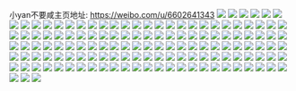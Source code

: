 小yan不要咸主页地址: https://weibo.com/u/6602641343 
![](https://wx4.sinaimg.cn/mw2000/007cQ0Ddly1h9jm3sanpfj30u014m0z1.jpg) 
![](https://wx4.sinaimg.cn/mw2000/007cQ0Ddly1h9i6w7zh2hj30wi0qsn0j.jpg) 
![](https://wx4.sinaimg.cn/mw2000/007cQ0Ddly1h9fd48kp5gj32c0341b2d.jpg) 
![](https://wx4.sinaimg.cn/mw2000/007cQ0Ddly1h9faepz13kj30wi0mmgq8.jpg) 
![](https://wx4.sinaimg.cn/mw2000/007cQ0Ddly1h9f5ce4m9ij31o0190qr7.jpg) 
![](https://wx4.sinaimg.cn/mw2000/007cQ0Ddly1h9e24aqi0cj30wi0hkn41.jpg) 
![](https://wx4.sinaimg.cn/mw2000/007cQ0Ddly1h9cgqam49tj31901mk7ga.jpg) 
![](https://wx4.sinaimg.cn/mw2000/007cQ0Ddly1h9caz2sd1sj30kf0gtjs4.jpg) 
![](https://wx4.sinaimg.cn/mw2000/007cQ0Ddly1h9ca45fexyj30wi1ycn50.jpg) 
![](https://wx4.sinaimg.cn/mw2000/007cQ0Ddly1h9box4wzkfj30wi1ych07.jpg) 
![](https://wx4.sinaimg.cn/mw2000/007cQ0Ddly1h9bji779jxj30wi1yc1a7.jpg) 
![](https://wx4.sinaimg.cn/mw2000/007cQ0Ddly1h9bgpcj2dsj30u01sywlw.jpg) 
![](https://wx4.sinaimg.cn/mw2000/007cQ0Ddly1h9b96rj7n9j30wi0kb75r.jpg) 
![](https://wx4.sinaimg.cn/mw2000/007cQ0Ddly1h9aiatixwhj31901mk7ga.jpg) 
![](https://wx4.sinaimg.cn/mw2000/007cQ0Ddly1h97at036zij30wi0il416.jpg) 
![](https://wx4.sinaimg.cn/mw2000/007cQ0Ddly1h92lija4t9j30u01sywi9.jpg) 
![](https://wx4.sinaimg.cn/mw2000/007cQ0Ddly1h929v5tkfrj30rd1qrjzo.jpg) 
![](https://wx4.sinaimg.cn/mw2000/007cQ0Ddly1h8xq4h46afj30rp1clqdr.jpg) 
![](https://wx4.sinaimg.cn/mw2000/007cQ0Ddgy1h8uk4arvflj30wi0j7gow.jpg) 
![](https://wx4.sinaimg.cn/mw2000/007cQ0Ddgy1h8qjgzjhdnj32c0340npe.jpg) 
![](https://wx4.sinaimg.cn/mw2000/007cQ0Ddgy1h8qjh9hnjxj32c033z1kz.jpg) 
![](https://wx4.sinaimg.cn/mw2000/007cQ0Ddgy1h8qjgw9z0yj32c0340hdu.jpg) 
![](https://wx4.sinaimg.cn/mw2000/007cQ0Ddgy1h8qjgsmcs1j32c0340hdu.jpg) 
![](https://wx4.sinaimg.cn/mw2000/007cQ0Ddgy1h8qjh52bjrj32c0340u00.jpg) 
![](https://wx4.sinaimg.cn/mw2000/007cQ0Ddgy1h8qjh3eai5j32c033znpe.jpg) 
![](https://wx4.sinaimg.cn/mw2000/007cQ0Ddgy1h8g33vtj43j323u35p7wi.jpg) 
![](https://wx4.sinaimg.cn/mw2000/007cQ0Ddgy1h8g33rdrzwj30p00xcjw5.jpg) 
![](https://wx4.sinaimg.cn/mw2000/007cQ0Ddgy1h88l313h5kj30wi1g17hj.jpg) 
![](https://wx4.sinaimg.cn/mw2000/007cQ0Ddgy1h88b7xbd4bj30wi0wwtj7.jpg) 
![](https://wx4.sinaimg.cn/mw2000/007cQ0Ddgy1h872cu8a7ej30u01sy154.jpg) 
![](https://wx4.sinaimg.cn/mw2000/007cQ0Ddgy1h866sx539qj30wi1ycwni.jpg) 
![](https://wx4.sinaimg.cn/mw2000/007cQ0Ddgy1h83xbyt6qqj31sc2ds7wi.jpg) 
![](https://wx4.sinaimg.cn/mw2000/007cQ0Ddgy1h81g3e5b6dj30wi1r5am2.jpg) 
![](https://wx4.sinaimg.cn/mw2000/007cQ0Ddgy1h800pybqh9j31sc2dse82.jpg) 
![](https://wx4.sinaimg.cn/mw2000/007cQ0Ddgy1h7y3d4n7r4j312w1fs49z.jpg) 
![](https://wx4.sinaimg.cn/mw2000/007cQ0Ddgy1h7y3d5pdebj312w1ftanw.jpg) 
![](https://wx4.sinaimg.cn/mw2000/007cQ0Ddgy1h7y3d62mutj312w1ftn9y.jpg) 
![](https://wx4.sinaimg.cn/mw2000/007cQ0Ddgy1h7y3d6fpscj312w1fttlv.jpg) 
![](https://wx4.sinaimg.cn/mw2000/007cQ0Ddgy1h7y3d6ykf9j312w1fttla.jpg) 
![](https://wx4.sinaimg.cn/mw2000/007cQ0Ddgy1h7y3d84wphj312w1fs4av.jpg) 
![](https://wx4.sinaimg.cn/mw2000/007cQ0Ddgy1h7y3d9t8nwj312w1fsdsw.jpg) 
![](https://wx4.sinaimg.cn/mw2000/007cQ0Ddgy1h7y3d98bdjj312w1fswrp.jpg) 
![](https://wx4.sinaimg.cn/mw2000/007cQ0Ddgy1h7y3d8kg8tj312w1fsdr4.jpg) 
![](https://wx4.sinaimg.cn/mw2000/007cQ0Ddgy1h7vaa6z1icj32c0340b29.jpg) 
![](https://wx4.sinaimg.cn/mw2000/007cQ0Ddgy1h7vaa7um7jj32c032q7wh.jpg) 
![](https://wx4.sinaimg.cn/mw2000/007cQ0Ddgy1h7va9tky6pj32c0340e81.jpg) 
![](https://wx4.sinaimg.cn/mw2000/007cQ0Ddgy1h7va9y96jaj32c033gb2a.jpg) 
![](https://wx4.sinaimg.cn/mw2000/007cQ0Ddgy1h7vaa144awj32c033zhdt.jpg) 
![](https://wx4.sinaimg.cn/mw2000/007cQ0Ddgy1h7vaa4wmcwj32c033z1ky.jpg) 
![](https://wx4.sinaimg.cn/mw2000/007cQ0Ddgy1h7vaaxxgfyj32c03407wi.jpg) 
![](https://wx4.sinaimg.cn/mw2000/007cQ0Ddgy1h7vaat8zzqj32at32dx6t.jpg) 
![](https://wx4.sinaimg.cn/mw2000/007cQ0Ddgy1h7vaalla6mj32c033zb2b.jpg) 
![](https://wx4.sinaimg.cn/mw2000/007cQ0Ddgy1h7t2ok7mjnj32c033zhdt.jpg) 
![](https://wx4.sinaimg.cn/mw2000/007cQ0Ddgy1h7ov7956hlj32c033yx6q.jpg) 
![](https://wx4.sinaimg.cn/mw2000/007cQ0Ddgy1h7ov7ezrj9j327s33me82.jpg) 
![](https://wx4.sinaimg.cn/mw2000/007cQ0Ddgy1h7ov6z7jyqj32c0340kjm.jpg) 
![](https://wx4.sinaimg.cn/mw2000/007cQ0Ddgy1h7ov74i78hj32c03401kz.jpg) 
![](https://wx4.sinaimg.cn/mw2000/007cQ0Ddgy1h7ov7d7bi8j32c033ye82.jpg) 
![](https://wx4.sinaimg.cn/mw2000/007cQ0Ddgy1h7ov7jndvuj32c033zx6q.jpg) 
![](https://wx4.sinaimg.cn/mw2000/007cQ0Ddgy1h7mg7olv1uj30u01407d0.jpg) 
![](https://wx4.sinaimg.cn/mw2000/007cQ0Ddgy1h7l8xw11xnj31sc2ds4qq.jpg) 
![](https://wx4.sinaimg.cn/mw2000/007cQ0Ddgy1h7l8y9llgzj31sc2ds4qq.jpg) 
![](https://wx4.sinaimg.cn/mw2000/007cQ0Ddgy1h7l8xsvcpfj31sc2ds4qq.jpg) 
![](https://wx4.sinaimg.cn/mw2000/007cQ0Ddgy1h7kbmypsvrj32c0340x6p.jpg) 
![](https://wx4.sinaimg.cn/mw2000/007cQ0Ddgy1h7kbn4b7m5j32c0340x6r.jpg) 
![](https://wx4.sinaimg.cn/mw2000/007cQ0Ddgy1h7kbn7o41rj32c0340u0x.jpg) 
![](https://wx4.sinaimg.cn/mw2000/007cQ0Ddgy1h7kbnceqp4j32c033z4qr.jpg) 
![](https://wx4.sinaimg.cn/mw2000/007cQ0Ddgy1h7kbngherej32c0340x6p.jpg) 
![](https://wx4.sinaimg.cn/mw2000/007cQ0Ddgy1h7hy1e5xoej32c0340qv7.jpg) 
![](https://wx4.sinaimg.cn/mw2000/007cQ0Ddgy1h7hy1h87glj31sc2ds1ky.jpg) 
![](https://wx4.sinaimg.cn/mw2000/007cQ0Ddgy1h7hy18mx2oj32c0340npf.jpg) 
![](https://wx4.sinaimg.cn/mw2000/007cQ0Ddgy1h7gtmt3scrj32c033y4qq.jpg) 
![](https://wx4.sinaimg.cn/mw2000/007cQ0Ddgy1h7gtmw13mnj32c033zqv5.jpg) 
![](https://wx4.sinaimg.cn/mw2000/007cQ0Ddgy1h7gtn7v0u7j32c03407wi.jpg) 
![](https://wx4.sinaimg.cn/mw2000/007cQ0Ddgy1h7gtn0foq6j32c033zu0y.jpg) 
![](https://wx4.sinaimg.cn/mw2000/007cQ0Ddgy1h7gtn4p1asj32c0340qv6.jpg) 
![](https://wx4.sinaimg.cn/mw2000/007cQ0Ddgy1h7gtncxn6jj32c033z1kz.jpg) 
![](https://wx4.sinaimg.cn/mw2000/007cQ0Ddgy1h7gtnfrdb5j32c0340u0x.jpg) 
![](https://wx4.sinaimg.cn/mw2000/007cQ0Ddgy1h7gtnk1em9j32c033zqv6.jpg) 
![](https://wx4.sinaimg.cn/mw2000/007cQ0Ddgy1h7dy4m10jhj32c0340h8n.jpg) 
![](https://wx4.sinaimg.cn/mw2000/007cQ0Ddgy1h7dy4r0n8sj32c033zn74.jpg) 
![](https://wx4.sinaimg.cn/mw2000/007cQ0Ddgy1h7dy4w1bpoj32c033zkjn.jpg) 
![](https://wx4.sinaimg.cn/mw2000/007cQ0Ddgy1h7dy5peuqvj327w2yl000.jpg) 
![](https://wx4.sinaimg.cn/mw2000/007cQ0Ddgy1h7dy4zwr26j32c03401kz.jpg) 
![](https://wx4.sinaimg.cn/mw2000/007cQ0Ddgy1h7dy5tzamjj32c033yu0y.jpg) 
![](https://wx4.sinaimg.cn/mw2000/007cQ0Ddgy1h7dy5y7tftj32c033z4qr.jpg) 
![](https://wx4.sinaimg.cn/mw2000/007cQ0Ddgy1h7dy62swo0j32c03401kz.jpg) 
![](https://wx4.sinaimg.cn/mw2000/007cQ0Ddgy1h7dy5lly27j32c033znpf.jpg) 
![](https://wx4.sinaimg.cn/mw2000/007cQ0Ddgy1h76d6orqb2j32802yonjt.jpg) 
![](https://wx4.sinaimg.cn/mw2000/007cQ0Ddgy1h76d6uz4swj32802yonmr.jpg) 
![](https://wx4.sinaimg.cn/mw2000/007cQ0Ddgy1h76d7170vpj32802you0z.jpg) 
![](https://wx4.sinaimg.cn/mw2000/007cQ0Ddgy1h76d77b1adj32802you0z.jpg) 
![](https://wx4.sinaimg.cn/mw2000/007cQ0Ddgy1h73l55hdcoj312w1mce7j.jpg) 
![](https://wx4.sinaimg.cn/mw2000/007cQ0Ddgy1h6vr7yxjsfj32c033z46l.jpg) 
![](https://wx4.sinaimg.cn/mw2000/007cQ0Ddgy1h6i6a51kdjj32c0340gwj.jpg) 
![](https://wx4.sinaimg.cn/mw2000/007cQ0Ddgy1h6i6a1umvoj32c033z43z.jpg) 
![](https://wx4.sinaimg.cn/mw2000/007cQ0Ddgy1h6eoc3clc4j30u00u0q58.jpg) 
![](https://wx4.sinaimg.cn/mw2000/007cQ0Ddgy1h5p68thukdj30u0140jsa.jpg) 
![](https://wx4.sinaimg.cn/mw2000/007cQ0Ddgy1h5p68san09j30u01400tz.jpg) 
![](https://wx4.sinaimg.cn/mw2000/007cQ0Ddgy1h5p68u8mk3j30u0140jsr.jpg) 
![](https://wx4.sinaimg.cn/mw2000/007cQ0Ddgy1h5p68uzs2lj30u0140dkx.jpg) 
![](https://wx4.sinaimg.cn/mw2000/007cQ0Ddly1h5kjpu63ncj32c02c0u0x.jpg) 
![](https://wx4.sinaimg.cn/mw2000/007cQ0Ddly1h5kjq0slv4j32c02c0kjm.jpg) 
![](https://wx4.sinaimg.cn/mw2000/007cQ0Ddly1h5kjq818dvj32c02c04qq.jpg) 
![](https://wx4.sinaimg.cn/mw2000/007cQ0Ddly1h5kjqmmpu3j32c02c0x6p.jpg) 
![](https://wx4.sinaimg.cn/mw2000/007cQ0Ddly1h5kjqoi5w3j32c02c0e81.jpg) 
![](https://wx4.sinaimg.cn/mw2000/007cQ0Ddly1h5kjr1sfjtj30u00u0gud.jpg) 
![](https://wx4.sinaimg.cn/mw2000/007cQ0Ddly1h5fndixrm9j30u013z7db.jpg) 
![](https://wx4.sinaimg.cn/mw2000/007cQ0Ddly1h5fndhwlsej30u013zahj.jpg) 
![](https://wx4.sinaimg.cn/mw2000/007cQ0Ddly1h5fndjxki4j30u013z7en.jpg) 
![](https://wx4.sinaimg.cn/mw2000/007cQ0Ddly1h5fndku0afj30u013ztka.jpg) 
![](https://wx4.sinaimg.cn/mw2000/007cQ0Ddly1h5fndlm4ouj30u013zajt.jpg) 
![](https://wx4.sinaimg.cn/mw2000/007cQ0Ddly1h5fndmr2zrj30u013zgwh.jpg) 
![](https://wx4.sinaimg.cn/mw2000/007cQ0Ddly1h5ei01n231j30u0140133.jpg) 
![](https://wx4.sinaimg.cn/mw2000/007cQ0Ddly1h58wm53afcj31sc2dsnpd.jpg) 
![](https://wx4.sinaimg.cn/mw2000/007cQ0Ddly1h58wma1szjj31sc2dsqv5.jpg) 
![](https://wx4.sinaimg.cn/mw2000/007cQ0Ddly1h58wmetfltj31sc2dsu0x.jpg) 
![](https://wx4.sinaimg.cn/mw2000/007cQ0Ddly1h50x17p1ogj31o0190agr.jpg) 
![](https://wx4.sinaimg.cn/mw2000/007cQ0Ddly1h50x17cqlpj31o0190q9p.jpg) 
![](https://wx4.sinaimg.cn/mw2000/007cQ0Ddly1h4zr8rzs46j30u0140wll.jpg) 
![](https://wx4.sinaimg.cn/mw2000/007cQ0Ddly1h4v0jy6br9j31400u0dos.jpg) 
![](https://wx4.sinaimg.cn/mw2000/007cQ0Ddly1h4tbg6wnnlj30u013zqdr.jpg) 
![](https://wx4.sinaimg.cn/mw2000/007cQ0Ddly1h4tbg2mf0yj30u013z495.jpg) 
![](https://wx4.sinaimg.cn/mw2000/007cQ0Ddly1h4tbg5ml8jj30u013ztiv.jpg) 
![](https://wx4.sinaimg.cn/mw2000/007cQ0Ddly1h4tbg7n3umj30u0140do4.jpg) 
![](https://wx4.sinaimg.cn/mw2000/007cQ0Ddly1h4tbg69ezuj30u014cqfs.jpg) 
![](https://wx4.sinaimg.cn/mw2000/007cQ0Ddly1h4tbg4x257j30u014mn9k.jpg) 
![](https://wx4.sinaimg.cn/mw2000/007cQ0Ddly1h4tbg337nxj30u014dgtu.jpg) 
![](https://wx4.sinaimg.cn/mw2000/007cQ0Ddly1h4tbg47eo7j30u014qwpd.jpg) 
![](https://wx4.sinaimg.cn/mw2000/007cQ0Ddly1h4ksiz9g6cj33402c0e82.jpg) 
![](https://wx4.sinaimg.cn/mw2000/007cQ0Ddly1h4ksitx3t5j33402c0u0x.jpg) 
![](https://wx4.sinaimg.cn/mw2000/007cQ0Ddly1h4ksivlv0vj33402c0qv5.jpg) 
![](https://wx4.sinaimg.cn/mw2000/007cQ0Ddly1h4dvjogf19j30u00wjq6v.jpg) 
![](https://wx4.sinaimg.cn/mw2000/007cQ0Ddly1h4ck25wak8j32c02c0npd.jpg) 
